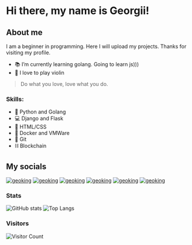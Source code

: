 # Hi there, my name is Georgii!

## About me
I am a beginner in programming. Here I will upload my projects. Thanks for visiting my profile.
* 📚 I’m currently learning golang. Going to learn js)))
* 🎻 I love to play violin
> Do what you love, love what you do.

### Skills: 
* 🐍 Python and Golang
* 💻 Django and Flask
* 📄 HTML/CSS
* 🚢 Docker and VMWare
* 🌳 Git
* ⛓️ Blockchain


## My socials


[![geoking](https://img.icons8.com/color/48/000000/youtube-play.png)][youtube]
[![geoking](https://img.icons8.com/fluency/48/000000/instagram-new.png)][instagram]
[![geoking](https://img.icons8.com/color/48/000000/discord--v2.png)][discord]
[![geoking](https://img.icons8.com/material-outlined/48/000000/github.png)][github]
[![geoking](https://img.icons8.com/office/48/000000/reddit.png)][reddit]
[![geoking](https://img.icons8.com/color/50/000000/codepen.png)][cpen]


### Stats
![GitHub stats](https://github-readme-stats.vercel.app/api?username=geoking1907&show_icons=true&theme=dark&hide=contribs,prs)
![Top Langs](https://github-readme-stats.vercel.app/api/top-langs/?username=geoking1907&layout=compact&theme=dark)


### Visitors 
![Visitor Count](https://profile-counter.glitch.me/{geoking1907}/count.svg)
<br />


[youtube]: https://www.youtube.com/channel/UCE7qKULV96ZG_ZvI5JRYvUg
[instagram]: https://www.instagram.com/geokingstreams/
[discord]: https://discord.gg/fuQDbudG9W
[github]: https://github.com/geoking1907/
[reddit]: https://www.reddit.com/user/geoking_
[cpen]: https://codepen.io/geoking_

